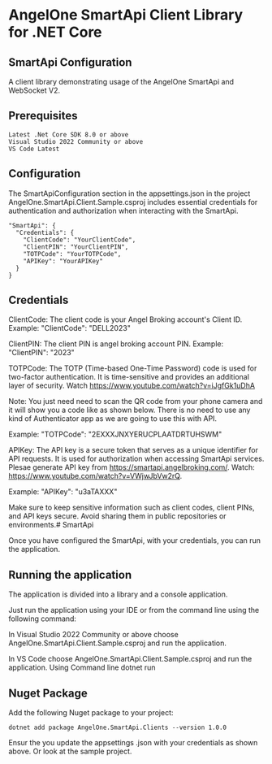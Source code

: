 # AngelOne SmartApi Client Library for .NET Core

## SmartApi Configuration

A client library demonstrating usage of the AngelOne SmartApi and WebSocket V2. 


## Prerequisites
    Latest .Net Core SDK 8.0 or above
    Visual Studio 2022 Community or above
    VS Code Latest


## Configuration
The SmartApiConfiguration section in the appsettings.json in the project AngelOne.SmartApi.Client.Sample.csproj includes essential credentials for authentication and authorization when interacting with the SmartApi.
```
"SmartApi": {
  "Credentials": {
    "ClientCode": "YourClientCode",
    "ClientPIN": "YourClientPIN",
    "TOTPCode": "YourTOTPCode",
    "APIKey": "YourAPIKey"
  }
}
```

## Credentials

ClientCode: The client code is your Angel Broking account's Client ID.
Example: "ClientCode": "DELL2023"

ClientPIN: The client PIN is angel broking account PIN.
Example: "ClientPIN": "2023"


TOTPCode: The TOTP (Time-based One-Time Password) code is used for two-factor authentication. 
It is time-sensitive and provides an additional layer of security. Watch https://www.youtube.com/watch?v=iJgfGk1uDhA 

Note: You just need need to scan the QR code from your phone camera and it will show you a code like as shown below. 
There is no need to use any kind of Authenticator app as we are going to use this with API.

Example: "TOTPCode": "2EXXXJNXYERUCPLAATDRTUHSWM"


APIKey: The API key is a secure token that serves as a unique identifier for API requests. It is used for authorization when accessing SmartApi services.
Plesae generate API key from https://smartapi.angelbroking.com/. Watch: https://www.youtube.com/watch?v=VWjwJbVw2rQ.

Example: "APIKey": "u3aTAXXX"


Make sure to keep sensitive information such as client codes, client PINs, and API keys secure. Avoid sharing them in public repositories or environments.# SmartApi

Once you have configured the SmartApi, with your credentials, you can run the application.



## Running the application
The application is divided into a library and a console application.

Just run the application using your IDE or from the command line using the following command:

In Visual Studio 2022 Community or above choose AngelOne.SmartApi.Client.Sample.csproj and run the application.

In VS Code choose AngelOne.SmartApi.Client.Sample.csproj and run the application. Using Command line dotnet run



## Nuget Package
Add the following Nuget package to your project:

```
dotnet add package AngelOne.SmartApi.Clients --version 1.0.0
```
Ensur the you update the appsettings .json with your credentials as shown above. Or look at the sample project.
